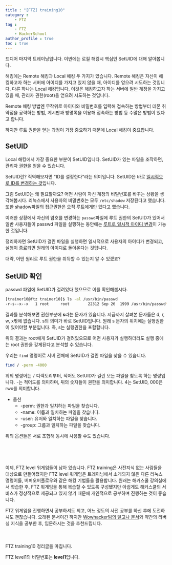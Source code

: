 ```yaml
---
title : "[FTZ] training10"
category : 
    - FTZ
tag : 
    - FTZ
    - HackerSchool
author_profile : true
toc : true
---
```


드디어 마지막 트레이닝입니다. 이번에는 로컬 해킹시 핵심인 SetUID에 대해 알아봅니다.

해킹에는 Remote 해킹과 Local 해킹 두 가지가 있습니다. Remote 해킹은 자신이 해킹하고자 하는 서버에 아이디를 가지고 있지 않을 때, 아이디를 얻으려 시도하는 것입니다. 다른 하나는 Local 해킹입니다. 이것은 해킹하고자 하는 서버에 일반 계정을 가지고 있을 때, 관리자 권한(root)을 얻으려 시도하는 것입니다.


Remote 해킹 방법엔 무작위로 아이디와 비밀번호를 입력해 접속하는 방법부터 데몬 취약점을  공략하는 방법, 게시판과 방명록을 이용해 접속하는 방법 등 수많은 방법이 있다고 합니다.

하지만 루트 권한을 얻는 과정이 가장 중요하기 때문에 Local 해킹이 중요합니다.

## SetUID
Local 해킹에서 가장 중요한 부분이 SetUID입니다. SetUID가 있는 파일을 조작하면, 관리자 권한을 얻을 수 있습니다.

SetUID란? 직역해보자면 "ID를 설정한다"라는 의미입니다. SetUID은 바로 <u>일시적으로 ID를 변경하는 것</u>입니다.

그럼 SetUID는 왜 필요할까요? 어떤 사람이 자신 계정의 비밀번호를 바꾸는 상황을 생각해봅시다. 리눅스에서 사용자의 비밀번호는 모두 <code>/etc/shadow</code> 저장된다고 했습니다. 또한 shadow파일의 접근권한은 오직 루트에게만 있다고 했습니다. 

이러한 상황에서 자신의 암호를 변경하는 <code>passwd</code>파일에 루트 권한의 SetUID가 있어서 일반 사용자들이 passwd 파일을 실행하는 동안에는 <u>루트로 일시적 아이디 변경</u>이 가능한 것입니다. 

정리하자면 SetUID가 걸린 파일을 실행하면 일시적으로 사용자의 아이디가 변경되고, 실행이 종료되면 원래의 아이디로 돌아온다는 것입니다.

대략, 어떤 원리로 루트 권한을 취득할 수 있는지 알 수 있겠죠?

## SetUID 확인
passwd 파일에 SetUID가 걸려있다 했으므로 이를 확인해봅시다.

```sh
[trainer10@ftz trainer10]$ ls -al /usr/bin/passwd
-r-s--x--x   1 root     root        22312 Sep 26  1999 /usr/bin/passwd*
```
결과를 분석해보면 권한부분에 **s**라는 문자가 있습니다. 지금까지 살펴본 문자들은 d, r, w, x밖에 없습니다. s의 의미가 바로 SetUID입니다. 원래 s 문자의 위치에는 실행권한이 있어야할 부분입니다. 즉, s는 실행권한을 포함합니다.

위의 결과는 root에게 SetUID가 걸려있으므로 어떤 사용자가 실행하더라도 실행 중에는 root 권한을 갖게된다고 분석할 수 있습니다.

우리는 <code>find</code> 명령어로 서버 전체에 SetUID가 걸린 파일을 찾을 수 있습니다. 
```sh
find / -perm -4000
```
위의 명령어는 <code>/</code> 디렉토리부터, 적어도 SetUID가 걸린 모든 파일을 찾도록 하는 명령입니다. <code>-</code>는 적어도를 의미하며, 뒤의 숫자들이 권한을 의미합니다. 4는 SetUID, 000은 rwx를 의미합니다.

* 옵션
  * -perm: 권한과 일치하는 파일을 찾습니다.
  * -name: 이름과 일치하는 파일을 찾습니다.
  * -user: 유저와 일치하는 파일을 찾습니다.
  * -group: 그룹과 일치하는 파일을 찾습니다.

위의 옵션들은 서로 조합해 동시에 사용할 수도 있습니다. 



<br><br><br>

이제, FTZ level 워게임들이 남아 있습니다. FTZ training은 사전지식 없는 사람들을 대상으로 만들어졌지만 FTZ level 워게임은 트레이닝에서 소개되지 않은 다른 리눅스 명령어들, 버퍼오버플로우와 같은 해킹 기법들을 활용합니다. 원래는 해커스쿨 강의실에서 학습한 후, FTZ 워게임을 통해 복습할 수 있도록 구성됐지만 아쉽게도 해커스쿨의 서비스가 정상적으로 제공되고 있지 않기 때문에 개인적으로 공부하며 진행하는 것이 좋습니다.

FTZ 워게임을 진행하면서 공부하셔도 되고, 어느 정도의 사전 공부를 하신 후에 도전하셔도 괜찮습니다. 오래된 문서이긴 하지만 [Wowhacker팀의 달고나 문서](https://github.com/notjustmoney/notjustmoney.github.io/raw/master/assets/file/%ED%95%B4%EC%BB%A4_%EC%A7%80%EB%A7%9D%EC%83%9D%EC%9D%B4_%EC%95%8C%EC%95%84%EC%95%BC%ED%95%A0_bof_%EA%B8%B0%EC%B4%88-%EB%8B%AC%EA%B3%A0%EB%82%98.pdf)와 약간의 리버싱 지식을 공부한 후, 입문하시는 것을 추천드립니다.<br><br><br><br>
FTZ training10 정리글을 마칩니다. 

FTZ level1의 비밀번호는 **level1**입니다.